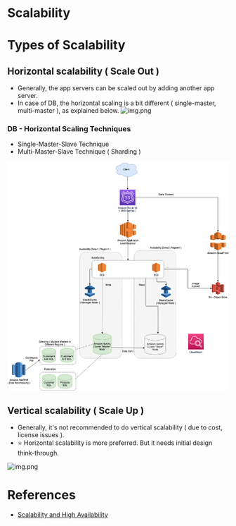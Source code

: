 
# Scalability

# Types of Scalability

## Horizontal scalability ( Scale Out )
- Generally, the app servers can be scaled out by adding another app server.
- In case of DB, the horizontal scaling is a bit different ( single-master, multi-master ), as explained below.
![img.png](https://dzone.com/storage/temp/5747694-picture1.png)

### DB - Horizontal Scaling Techniques
- Single-Master-Slave Technique
- Multi-Master-Slave Technique ( Sharding )

![img.png](../../2_AWSComponents/0_AWSDesigns/DesignScalableSystemWithRDMS/DesignScalableSystemWithRelationalDBOnAWS.drawio.png)

## Vertical scalability ( Scale Up )
- Generally, it's not recommended to do vertical scalability ( due to cost, license issues ). 
- :star: Horizontal scalability is more preferred. But it needs initial design think-through.

![img.png](https://dzone.com/storage/temp/5747695-picture2.png)

# References
- [Scalability and High Availability](https://dzone.com/refcardz/scalability)